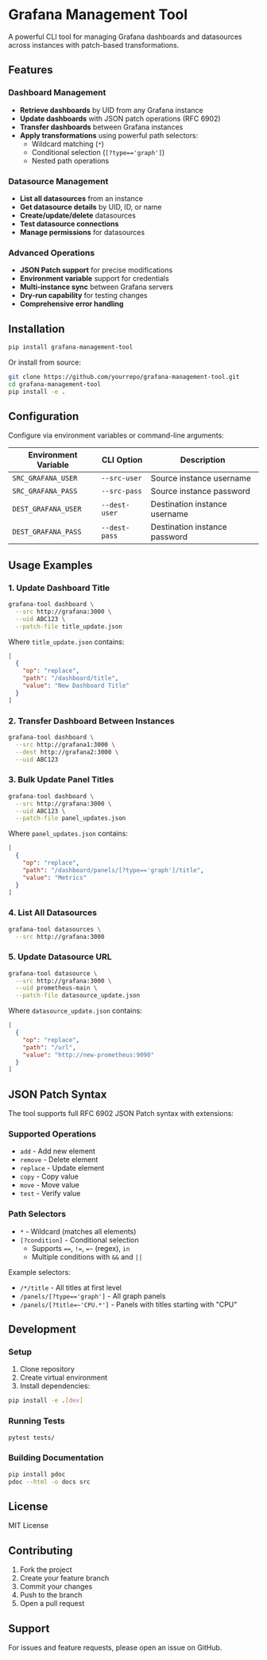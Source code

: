 # Grafana Management Tool

A powerful CLI tool for managing Grafana dashboards and datasources across instances with patch-based transformations.

## Features

### Dashboard Management
- **Retrieve dashboards** by UID from any Grafana instance
- **Update dashboards** with JSON patch operations (RFC 6902)
- **Transfer dashboards** between Grafana instances
- **Apply transformations** using powerful path selectors:
  - Wildcard matching (`*`)
  - Conditional selection (`[?type=='graph']`)
  - Nested path operations

### Datasource Management
- **List all datasources** from an instance
- **Get datasource details** by UID, ID, or name
- **Create/update/delete** datasources
- **Test datasource connections**
- **Manage permissions** for datasources

### Advanced Operations
- **JSON Patch support** for precise modifications
- **Environment variable** support for credentials
- **Multi-instance sync** between Grafana servers
- **Dry-run capability** for testing changes
- **Comprehensive error handling**

## Installation

```bash
pip install grafana-management-tool
```

Or install from source:

```bash
git clone https://github.com/yourrepo/grafana-management-tool.git
cd grafana-management-tool
pip install -e .
```

## Configuration

Configure via environment variables or command-line arguments:

| Environment Variable       | CLI Option       | Description                     |
|----------------------------|------------------|---------------------------------|
| `SRC_GRAFANA_USER`         | `--src-user`     | Source instance username        |
| `SRC_GRAFANA_PASS`         | `--src-pass`     | Source instance password        |
| `DEST_GRAFANA_USER`        | `--dest-user`    | Destination instance username   |
| `DEST_GRAFANA_PASS`        | `--dest-pass`    | Destination instance password   |

## Usage Examples

### 1. Update Dashboard Title

```bash
grafana-tool dashboard \
  --src http://grafana:3000 \
  --uid ABC123 \
  --patch-file title_update.json
```

Where `title_update.json` contains:
```json
[
  {
    "op": "replace",
    "path": "/dashboard/title",
    "value": "New Dashboard Title"
  }
]
```

### 2. Transfer Dashboard Between Instances

```bash
grafana-tool dashboard \
  --src http://grafana1:3000 \
  --dest http://grafana2:3000 \
  --uid ABC123
```

### 3. Bulk Update Panel Titles

```bash
grafana-tool dashboard \
  --src http://grafana:3000 \
  --uid ABC123 \
  --patch-file panel_updates.json
```

Where `panel_updates.json` contains:
```json
[
  {
    "op": "replace",
    "path": "/dashboard/panels/[?type=='graph']/title",
    "value": "Metrics"
  }
]
```

### 4. List All Datasources

```bash
grafana-tool datasources \
  --src http://grafana:3000
```

### 5. Update Datasource URL

```bash
grafana-tool datasource \
  --src http://grafana:3000 \
  --uid prometheus-main \
  --patch-file datasource_update.json
```

Where `datasource_update.json` contains:
```json
[
  {
    "op": "replace",
    "path": "/url",
    "value": "http://new-prometheus:9090"
  }
]
```

## JSON Patch Syntax

The tool supports full RFC 6902 JSON Patch syntax with extensions:

### Supported Operations
- `add` - Add new element
- `remove` - Delete element
- `replace` - Update element
- `copy` - Copy value
- `move` - Move value
- `test` - Verify value

### Path Selectors
- `*` - Wildcard (matches all elements)
- `[?condition]` - Conditional selection
  - Supports `==`, `!=`, `=~` (regex), `in`
  - Multiple conditions with `&&` and `||`

Example selectors:
- `/*/title` - All titles at first level
- `/panels/[?type=='graph']` - All graph panels
- `/panels/[?title=~'CPU.*']` - Panels with titles starting with "CPU"

## Development

### Setup

1. Clone repository
2. Create virtual environment
3. Install dependencies:

```bash
pip install -e .[dev]
```

### Running Tests

```bash
pytest tests/
```

### Building Documentation

```bash
pip install pdoc
pdoc --html -o docs src
```

## License

MIT License

## Contributing

1. Fork the project
2. Create your feature branch
3. Commit your changes
4. Push to the branch
5. Open a pull request

## Support

For issues and feature requests, please open an issue on GitHub.